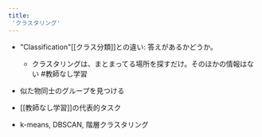 ```yaml
---
title:
 'クラスタリング'
---
```


- "Classification"[[クラス分類]]との違い: 答えがあるかどうか。
    - クラスタリングは、まとまってる場所を探すだけ。そのほかの情報はない
#教師なし学習

- 似た物同士のグループを見つける
- [[教師なし学習]]の代表的タスク
- k-means, DBSCAN, 階層クラスタリング
